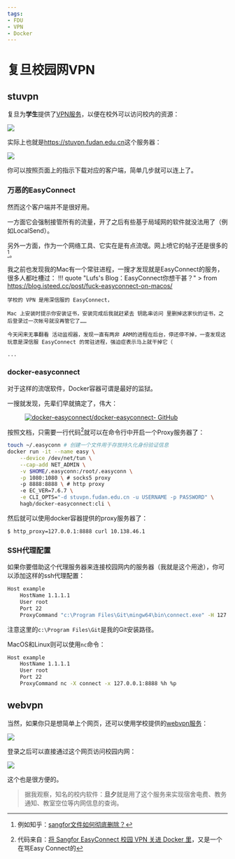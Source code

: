 ```yaml
---
tags:
- FDU
- VPN
- Docker
---
```


# 复旦校园网VPN

## stuvpn

复旦为**学生**提供了[VPN服务](https://ecampus.fudan.edu.cn/wwwfw_33126/list.htm)，以便在校外可以访问校内的资源：

![](assets/2024-10-05-01-48-35.png)

实际上也就是<https://stuvpn.fudan.edu.cn>这个服务器：

![](assets/2024-10-05-01-47-16.png)

你可以按照页面上的指示下载对应的客户端，简单几步就可以连上了。

### 万恶的EasyConnect

然而这个客户端并不是很好用。

一方面它会强制接管所有的流量，开了之后有些基于局域网的软件就没法用了（例如LocalSend）。

另外一方面，作为一个网络工具、它实在是有点流氓。网上喷它的帖子还是很多的[^1]。

我之前也发现我的Mac有一个常驻进程，一搜才发现就是EasyConnect的服务，很多人都吐槽过：
!!! quote "Lufs's Blog：EasyConnect你想干甚？"
    > from <https://blog.isteed.cc/post/fuck-easyconnect-on-macos/>
    
    学校的 VPN 是用深信服的 EasyConnect，

    Mac 上安装时提示你安装证书，安装完成后我就赶紧去 钥匙串访问 里删掉这家伙的证书，之后登录过一次帐号就没再管它了……

    今天闲来无事翻看 活动监视器，发现一直有两非 ARM的进程在后台，停还停不掉，一查发现这玩意是深信服 EasyConnect 的常驻进程，强迫症表示马上就干掉它（

    ...

### docker-easyconnect
对于这样的流氓软件，Docker容器可谓是最好的监狱。

一搜就发现，先辈们早就搞定了，伟大：

<figure markdown>

[![docker-easyconnect/docker-easyconnect- GitHub](https://gh-card.dev/repos/docker-easyconnect/docker-easyconnect.svg?fullname=)](https://github.com/docker-easyconnect/docker-easyconnect)

</figure>

按照文档，只需要一行代码[^2]就可以在命令行中开启一个Proxy服务器了：

```bash
touch ~/.easyconn # 创建一个文件用于存放持久化身份验证信息
docker run -it --name easy \
    --device /dev/net/tun \
    --cap-add NET_ADMIN \
    -v $HOME/.easyconn:/root/.easyconn \
    -p 1080:1080 \ # socks5 proxy
    -p 8888:8888 \ # http proxy
    -e EC_VER=7.6.7 \
    -e CLI_OPTS="-d stuvpn.fudan.edu.cn -u USERNAME -p PASSWORD" \
    hagb/docker-easyconnect:cli \
```

然后就可以使用docker容器提供的proxy服务器了：

<div class='console'>

```console
$ http_proxy=127.0.0.1:8888 curl 10.138.46.1
```

</div>

### SSH代理配置

如果你要借助这个代理服务器来连接校园网内的服务器（我就是这个用途），你可以添加这样的ssh代理配置：
```bash title="Windows配置" hl_lines="5"
Host example
    HostName 1.1.1.1
    User root
    Port 22
    ProxyCommand "c:\Program Files\Git\mingw64\bin\connect.exe" -H 127.0.0.1:8888 %h %p
```
注意这里的`c:\Program Files\Git`是我的Git安装路径。

MacOS和Linux则可以使用`nc`命令：
```bash title="MacOS配置" hl_lines="5"
Host example
    HostName 1.1.1.1
    User root
    Port 22
    ProxyCommand nc -X connect -x 127.0.0.1:8888 %h %p
```

## webvpn
当然，如果你只是想简单上个网页，还可以使用学校提供的[webvpn服务](https://webvpn.fudan.edu.cn)：

![](assets/2024-10-05-01-58-21.png)

登录之后可以直接通过这个网页访问校园内网：

![](assets/2024-10-05-01-59-21.png)

这个也是很方便的。
> 据我观察，知名的校内软件：**旦夕**就是用了这个服务来实现宿舍电费、教务通知、教室空位等内网信息的查询。

[^1]: 例如知乎：[sangfor文件如何彻底删除？](https://www.zhihu.com/question/333699380)
[^2]: 代码来自：[将 Sangfor EasyConnect 校园 VPN 关进 Docker 里](https://naiv.fun/Ops/sangfor-in-docker.html)，又是一个在骂Easy Connect的